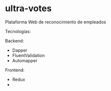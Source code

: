 # ultra-votes

Plataforma Web de reconocimiento de empleados


Tecnologías:

Backend:
- Dapper
- FluentValidation
- Automapper

Frontend:
- Redux
- 